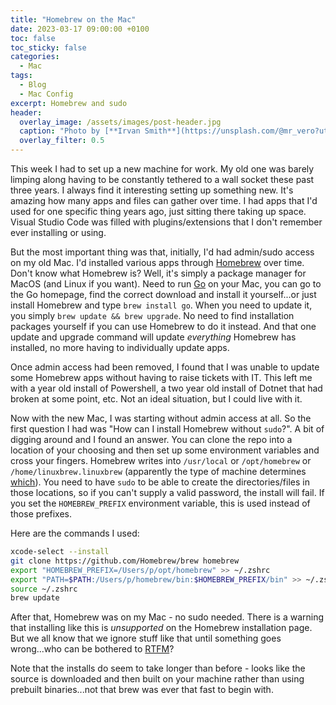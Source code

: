 ```yaml
---
title: "Homebrew on the Mac"
date: 2023-03-17 09:00:00 +0100
toc: false
toc_sticky: false
categories:
  - Mac
tags:
  - Blog
  - Mac Config
excerpt: Homebrew and sudo
header: 
  overlay_image: /assets/images/post-header.jpg
  caption: "Photo by [**Irvan Smith**](https://unsplash.com/@mr_vero?utm_source=unsplash&utm_medium=referral&utm_content=creditCopyText) on [**Unsplash**](https://unsplash.com)"
  overlay_filter: 0.5
---
```

This week I had to set up a new machine for work. My old one was barely limping along having to be constantly tethered to a wall socket these past three years. I always find it interesting setting up something new. It's amazing how many apps and files can gather over time. I had apps that I'd used for one specific thing years ago, just sitting there taking up space. Visual Studio Code was filled with plugins/extensions that I don't remember ever installing or using.

But the most important thing was that, initially, I'd had admin/sudo access on my old Mac. I'd installed various apps through [Homebrew](https://brew.sh/) over time. Don't know what Homebrew is? Well, it's simply a package manager for MacOS (and Linux if you want). Need to run [Go](https://go.dev/) on your Mac, you can go to the Go homepage, find the correct download and install it yourself...or just install Homebrew and type `brew install go`. When you need to update it, you simply `brew update && brew upgrade`. No need to find installation packages yourself if you can use Homebrew to do it instead. And that one update and upgrade command will update *everything* Homebrew has installed, no more having to individually update apps.

Once admin access had been removed, I found that I was unable to update some Homebrew apps without having to raise tickets with IT. This left me with a year old install of Powershell, a two year old install of Dotnet that had broken at some point, etc. Not an ideal situation, but I could live with it.

Now with the new Mac, I was starting without admin access at all. So the first question I had was "How can I install Homebrew without `sudo`?". A bit of digging around and I found an answer. You can clone the repo into a location of your choosing and then set up some environment variables and cross your fingers. Homebrew writes into `/usr/local` or `/opt/homebrew` or `/home/linuxbrew.linuxbrew` (apparently the type of machine determines [which](https://docs.brew.sh/Installation#installation)). You need to have `sudo` to be able to create the directories/files in those locations, so if you can't supply a valid password, the install will fail. If you set the `HOMEBREW_PREFIX` environment variable, this is used instead of those prefixes.

Here are the commands I used:

```bash
xcode-select --install
git clone https://github.com/Homebrew/brew homebrew
export "HOMEBREW_PREFIX=/Users/p/opt/homebrew" >> ~/.zshrc
export "PATH=$PATH:/Users/p/homebrew/bin:$HOMEBREW_PREFIX/bin" >> ~/.zshrc
source ~/.zshrc
brew update
```
After that, Homebrew was on my Mac - no sudo needed. There is a warning that installing like this is *unsupported* on the Homebrew installation page. But we all know that we ignore stuff like that until something goes wrong...who can be bothered to [RTFM](https://en.wikipedia.org/wiki/RTFM#:~:text=RTFM%20is%20an%20initialism%20and,forum%2C%20software%20documentation%20or%20FAQ.)?

Note that the installs do seem to take longer than before - looks like the source is downloaded and then built on your machine rather than using prebuilt binaries...not that brew was ever that fast to begin with.